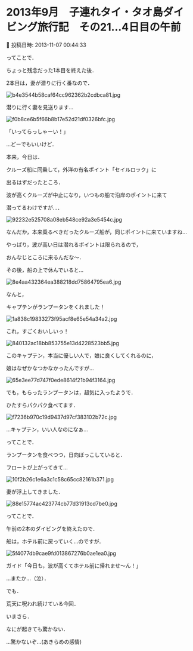 # 2013年9月　子連れタイ・タオ島ダイビング旅行記　その21…4日目の午前

📅 投稿日時: 2013-11-07 00:44:33

ってことで．


ちょっと残念だった1本目を終えた後．





2本目は，妻が潜りに行く番なので．




![b4e3544b58caf64cc962362b2cdbca81.jpg](images/b4e3544b58caf64cc962362b2cdbca81.jpg)




潜りに行く妻を見送ります…




![f0b8ce6b5f66b8b17e52d21df0326bfc.jpg](images/f0b8ce6b5f66b8b17e52d21df0326bfc.jpg)




「いってらっしゃーい！」





…どーでもいいけど．


本来，今日は．


クルーズ船に同乗して，外洋の有名ポイント「セイルロック」に


出るはずだったところ．


波が高くクルーズが中止になり，いつもの船で沿岸のポイントに来て


潜ってるわけですが…．




![92232e525708a08eb548ce92a3e5454c.jpg](images/92232e525708a08eb548ce92a3e5454c.jpg)




なんだか，本来乗るべきだったクルーズ船が，同じポイントに来ていますね…


やっぱり，波が高い日は潜れるポイントは限られるので，


おんなじところに来るんだな～．





その後，船の上で休んでいると…




![8e4aa432364ea388218dd75864795ea6.jpg](images/8e4aa432364ea388218dd75864795ea6.jpg)




なんと，


キャプテンがランプータンをくれました！




![1a838c19833273f95acf8e65e54a34a2.jpg](images/1a838c19833273f95acf8e65e54a34a2.jpg)




これ，すごくおいしいっ！




![840132ac18bb853755e13d4228523bb5.jpg](images/840132ac18bb853755e13d4228523bb5.jpg)




このキャプテン，本当に優しい人で，娘に良くしてくれるのに，


娘はなぜかなつかなかったんですが…




![65e3ee77d747f0ede8614f21b94f3164.jpg](images/65e3ee77d747f0ede8614f21b94f3164.jpg)




でも，もらったランプータンは，超気に入ったようで．


ひたすらパクパク食べてます．




![f7236b970c19d9437d97cf383102b72c.jpg](images/f7236b970c19d9437d97cf383102b72c.jpg)




…キャプテン，いい人なのになぁ…





ってことで．


ランプータンを食べつつ，日向ぼっこしていると．


フロートが上がってきて…




![10f2b26c1e6a3c1c58c65cc82161b371.jpg](images/10f2b26c1e6a3c1c58c65cc82161b371.jpg)




妻が浮上してきました．




![88e15774ac423774cb77d31913cd7be0.jpg](images/88e15774ac423774cb77d31913cd7be0.jpg)







ってことで．


午前の2本のダイビングを終えたので．


船は，ホテル前に戻っていく…のですが．




![5f4077db9cae9fd013867276b0ae1ea0.jpg](images/5f4077db9cae9fd013867276b0ae1ea0.jpg)







ガイド「今日も，波が高くてホテル前に帰れませ～ん！」





…またか…（泣）．


でも．


荒天に呪われ続けている今回．


いまさら．


なにが起きても驚かない．


…驚かないぞ…(あきらめの感情)
